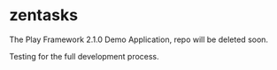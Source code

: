 # zentasks
The Play Framework 2.1.0 Demo Application, repo will be deleted soon.

Testing for the full development process.
